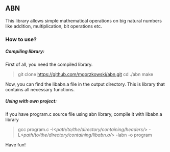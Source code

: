 ## ABN
This library allows simple mathematical operations on big natural numbers like addition, multiplication, bit operations etc.

### How to use?
##### Compiling library:
First of all, you need the compiled library.
>git clone https://github.com/mgorzkowski/abn.git
cd ./abn
make

Now, you can find the libabn.a file in the output directory. This is library that contains all necessary functions.

##### Using with own project:
If you have program.c source file using abn library, compile it with libabn.a library
>gcc program.c -I<_path/to/the/directory/containing/headers/_> -L<_path/to/the/directory/containing/libabn.a/_> -labn -o program

Have fun!
